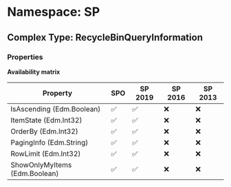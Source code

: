 # Namespace: SP

## Complex Type: RecycleBinQueryInformation

### Properties

**Availability matrix**

Property | SPO | SP 2019 | SP 2016 | SP 2013
----------|-----|---------|---------|--------
IsAscending (Edm.Boolean) | ✅ | ✅ | ❌ | ❌
ItemState (Edm.Int32) | ✅ | ✅ | ❌ | ❌
OrderBy (Edm.Int32) | ✅ | ✅ | ❌ | ❌
PagingInfo (Edm.String) | ✅ | ✅ | ❌ | ❌
RowLimit (Edm.Int32) | ✅ | ✅ | ❌ | ❌
ShowOnlyMyItems (Edm.Boolean) | ✅ | ✅ | ❌ | ❌
